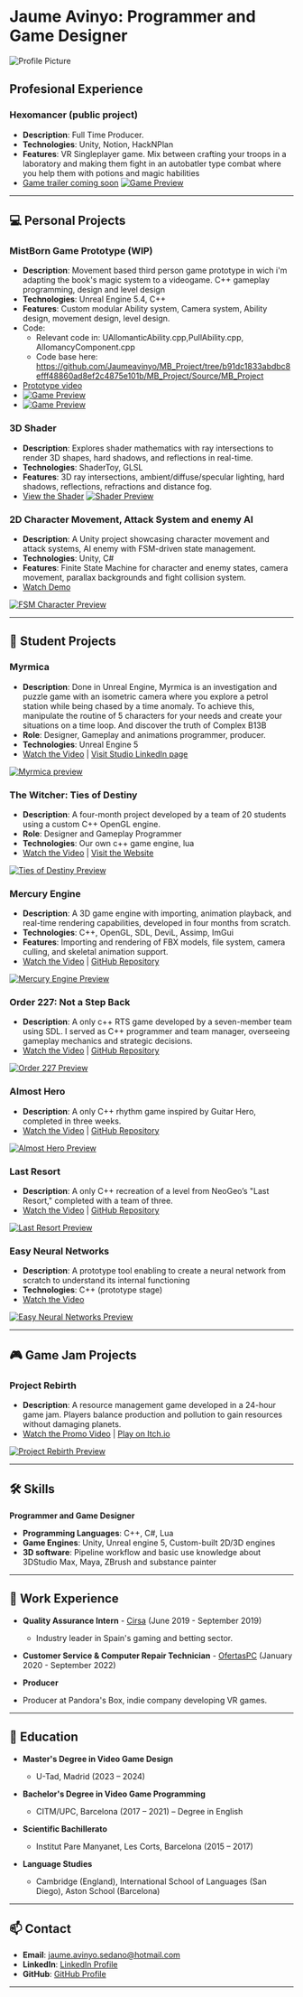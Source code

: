 # Jaume Avinyo: Programmer and Game Designer

![Profile Picture](/images/yo.png)

## Profesional Experience

### Hexomancer (public project)
- **Description**: Full Time Producer.
- **Technologies**: Unity, Notion, HackNPlan
- **Features**: VR Singleplayer game. Mix between crafting your troops in a laboratory and making them fight in an autobatler type combat where you help them with potions and magic habilities
- [Game trailer coming soon](https://www.youtube.com/watch?v=tlbSwPsO1Ss&t=1s&ab_channel=Hexomancer)
[![Game Preview](/images/hexomancer.jpg)](https://www.youtube.com/watch?v=tlbSwPsO1Ss&t=1s&ab_channel=Hexomancer)
---

## 💻 Personal Projects

### MistBorn Game Prototype (WIP) 
- **Description**: Movement based third person game prototype in wich i'm adapting the book's magic system to a videogame. C++ gameplay programming, design and level design
- **Technologies**: Unreal Engine 5.4, C++
- **Features**: Custom modular Ability system, Camera system, Ability design, movement design, level design.
- Code:
  - Relevant code in: UAllomanticAbility.cpp,PullAbility.cpp, AllomancyComponent.cpp
  - Code base here: https://github.com/Jaumeavinyo/MB_Project/tree/b91dc1833abdbc8efff48860ad8ef2c4875e101b/MB_Project/Source/MB_Project
- [Prototype video](https://youtu.be/nv4K4GL2YUI)
- [![Game Preview](/images/MistBornLevelGif.gif)](https://youtu.be/NfB75_VGf1M)
- [![Game Preview](/images/MistBornPlayGroundGif.gif)](https://youtu.be/rH3wEdMCtkY)
  
### 3D Shader
- **Description**: Explores shader mathematics with ray intersections to render 3D shapes, hard shadows, and reflections in real-time.
- **Technologies**: ShaderToy, GLSL
- **Features**: 3D ray intersections, ambient/diffuse/specular lighting, hard shadows, reflections, refractions and distance fog.
- [View the Shader](https://www.shadertoy.com/view/DdV3Dz)
[![Shader Preview](/images/ShaderGif.gif)](https://www.shadertoy.com/view/DdV3Dz)

### 2D Character Movement, Attack System and enemy AI
- **Description**: A Unity project showcasing character movement and attack systems, AI enemy with FSM-driven state management.
- **Technologies**: Unity, C#
- **Features**: Finite State Machine for character and enemy states, camera movement, parallax backgrounds and fight collision system.
- [Watch Demo](https://youtu.be/fTIYljznsaQ)

[![FSM Character Preview](/images/fightPrototype.gif)](https://youtu.be/fTIYljznsaQ)

---

## 🏫 Student Projects

### Myrmica
- **Description**: Done in Unreal Engine, Myrmica is an investigation and puzzle game with an isometric camera where you explore a petrol station while being chased by a time anomaly. To achieve this, manipulate the routine of 5 characters for your needs and create your situations on a time loop. And discover the truth of Complex B13B
- **Role**: Designer, Gameplay and animations programmer, producer.
- **Technologies**: Unreal Engine 5
- [Watch the Video](https://www.youtube.com/watch?v=ShOjy29skAk) | [Visit Studio LinkedIn page](https://www.linkedin.com/company/paranoia-studios/posts/?feedView=all)

[![Myrmica preview](/images/MyrmicaGif.gif)](https://www.youtube.com/watch?v=ShOjy29skAk)

### The Witcher: Ties of Destiny
- **Description**: A four-month project developed by a team of 20 students using a custom C++ OpenGL engine.
- **Role**: Designer and Gameplay Programmer
- **Technologies**: Our own c++ game engine, lua
- [Watch the Video](https://www.youtube.com/watch?v=m5PS3PCTRs0) | [Visit the Website](https://tiesofdestiny.com/)

[![Ties of Destiny Preview](/images/GifWitcher.gif)](https://www.youtube.com/watch?v=m5PS3PCTRs0)

### Mercury Engine
- **Description**: A 3D game engine with importing, animation playback, and real-time rendering capabilities, developed in four months from scratch.
- **Technologies**: C++, OpenGL, SDL, DeviL, Assimp, ImGui
- **Features**: Importing and rendering of FBX models, file system, camera culling, and skeletal animation support.
- [Watch the Video](https://www.youtube.com/watch?v=qAw3V35vyvA) | [GitHub Repository](https://github.com/knela96/Mercury-Engine)

[![Mercury Engine Preview](/images/mercuryengine.png)](https://www.youtube.com/watch?v=qAw3V35vyvA)

### Order 227: Not a Step Back
- **Description**: A only c++ RTS game developed by a seven-member team using SDL. I served as C++ programmer and team manager, overseeing gameplay mechanics and strategic decisions.
- [Watch the Video](https://www.youtube.com/watch?v=2uebz2vIlOg) | [GitHub Repository](https://cutt.ly/Dh0o84m)

[![Order 227 Preview](/images/Order227Gif.gif)](https://www.youtube.com/watch?v=2uebz2vIlOg)

### Almost Hero
- **Description**: A only C++ rhythm game inspired by Guitar Hero, completed in three weeks.
- [Watch the Video](https://youtu.be/vuUG-xygVik) | [GitHub Repository](https://cutt.ly/8h0o4MY)

[![Almost Hero Preview](/images/AlmostHeroGif.gif)](https://youtu.be/vuUG-xygVik)

### Last Resort
- **Description**: A only C++ recreation of a level from NeoGeo’s "Last Resort," completed with a team of three.
- [Watch the Video](https://cutt.ly/2h0o5U4) | [GitHub Repository](https://cutt.ly/Dh0pqJL)

[![Last Resort Preview](/images/LastResortGif.gif)](https://cutt.ly/2h0o5U4)

### Easy Neural Networks
- **Description**: A prototype tool enabling to create a neural network from scratch to understand its internal functioning
- **Technologies**: C++ (prototype stage)
- [Watch the Video](https://www.youtube.com/watch?v=vVJ6H56kYGs)

[![Easy Neural Networks Preview](/images/Screenshot_1.png)](https://www.youtube.com/watch?v=vVJ6H56kYGs)

---

## 🎮 Game Jam Projects

### Project Rebirth
- **Description**: A resource management game developed in a 24-hour game jam. Players balance production and pollution to gain resources without damaging planets.
- [Watch the Promo Video](https://www.youtube.com/watch?v=ZdIgT6x-kOo&t=75s&ab_channel=RogerLeonBorras) | [Play on Itch.io](https://lostsignalstudio.itch.io/project-rebirth)

[![Project Rebirth Preview](/images/ProjectRebirth.png)](https://www.youtube.com/watch?v=ZdIgT6x-kOo&t=75s&ab_channel=RogerLeonBorras)

---


## 🛠 Skills

**Programmer and Game Designer**

- **Programming Languages**: C++, C#, Lua
- **Game Engines**: Unity, Unreal engine 5, Custom-built 2D/3D engines
- **3D software**: Pipeline workflow and basic use knowledge about 3DStudio Max, Maya, ZBrush and substance painter


---

## 💼 Work Experience

- **Quality Assurance Intern** - [Cirsa](https://www.cirsa.com/) (June 2019 - September 2019)
  - Industry leader in Spain's gaming and betting sector.
  
- **Customer Service & Computer Repair Technician** - [OfertasPC](https://www.ofertaspc.com/) (January 2020 - September 2022)
- **Producer**
- Producer at Pandora's Box, indie company developing VR games. 
---

## 📘 Education
- **Master's Degree in Video Game Design**  
  - U-Tad, Madrid (2023 – 2024) 
    
- **Bachelor's Degree in Video Game Programming**  
  - CITM/UPC, Barcelona (2017 – 2021) – Degree in English
  
- **Scientific Bachillerato**  
  - Institut Pare Manyanet, Les Corts, Barcelona (2015 – 2017)

- **Language Studies**  
  - Cambridge (England), International School of Languages (San Diego), Aston School (Barcelona)

---

## 📫 Contact

- **Email**: [jaume.avinyo.sedano@hotmail.com](mailto:jaume.avinyo.sedano@hotmail.com)
- **LinkedIn**: [LinkedIn Profile](https://linkedin.com/in/jaume-avinyó-sedano-b13b17183)
- **GitHub**: [GitHub Profile](https://github.com/Jaumeavinyo)

---
